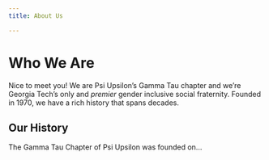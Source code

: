 ```yaml
---
title: About Us

---
```

# Who We Are

Nice to meet you! We are Psi Upsilon’s Gamma Tau chapter and we’re Georgia Tech’s only and _premier_ gender inclusive social fraternity. Founded in 1970, we have a rich history that spans decades.

## Our History

The Gamma Tau Chapter of Psi Upsilon was founded on...